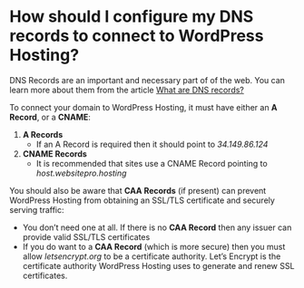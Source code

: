 # How should I configure my DNS records to connect to WordPress Hosting?
DNS Records are an important and necessary part of of the web. You can learn more about them from the article [What are DNS records?](./what-are-dns-records)

To connect your domain to WordPress Hosting, it must have either an **A Record**, or a **CNAME**:

1.  **A Records**
    * If an A Record is required then it should point to _34.149.86.124_
2.  **CNAME Records**
    * It is recommended that sites use a CNAME Record pointing to _host.websitepro.hosting_

You should also be aware that **CAA Records** (if present) can prevent WordPress Hosting from obtaining an SSL/TLS certificate and securely serving traffic:

*   You don’t need one at all. If there is no **CAA Record** then any issuer can provide valid SSL/TLS certificates
*   If you do want to a **CAA Record** (which is more secure) then you must allow _letsencrypt.org_ to be a certificate authority. Let’s Encrypt is the certificate authority WordPress Hosting uses to generate and renew SSL certificates.